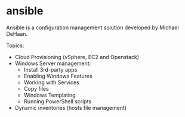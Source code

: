 # ansible
Ansible is a configuration management solution developed by Michael DeHaan.

Topics:
* Cloud Provisioning (vSphere, EC2 and Openstack)
* Windows Server management:
	* Install 3rd-party apps
	* Enabling Windows Features
	* Working with Services
	* Copy files
	* Windows Templating
	* Running PowerShell scripts
* Dynamic inventories (hosts file management)
